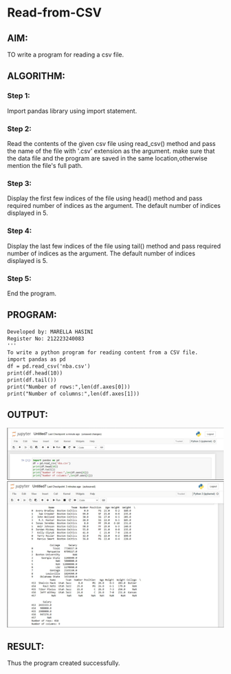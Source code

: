 # Read-from-CSV

## AIM:
TO write a program for reading a csv file.
## ALGORITHM:
### Step 1:
Import pandas library using import statement. 
### Step 2:
Read the contents of the given csv file using read_csv() method and pass the name of the file with '.csv' extension as the argument. make sure that the data file and the program are saved in the same location,otherwise mention the file's full path.
### Step 3:
Display the first few indices of the file using head() method and pass required number of indices as the argument. The default number of indices displayed in 5.
### Step 4:
Display the last few indices of the file using tail()
method and pass required number of indices as the argument. The default number of indices displayed is 5.
### Step 5:
End the program.

## PROGRAM:
```'''
Developed by: MARELLA HASINI
Register No: 212223240083
'''
To write a python program for reading content from a CSV file.
import pandas as pd
df = pd.read_csv('nba.csv')
print(df.head(10))
print(df.tail())
print("Number of rows:",len(df.axes[0]))
print("Number of columns:",len(df.axes[1]))

```
## OUTPUT:
![OUTPUT](<csv 1.png>)
![OUTPUT](csv.png)

## RESULT:
Thus the program created successfully.